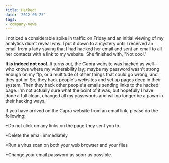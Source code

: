 ```yaml
---
title: Hacked!
date: '2012-06-25'
tags:
- company-news
---
```


I noticed a considerable spike in traffic on Friday and an initial viewing of my analytics didn't reveal why.  I put it down to a mystery until I received an email from a lady saying that I had hacked her email and sent an email to all her contacts with a link to my website.  She finished with, "Not cool."

**It is indeed not cool.**
 It turns out, the Capra website was hacked as well-- who knows where my vulnerability lay; maybe my password wasn't strong enough on my ftp, or a multitude of other things that could go wrong, and they got in.  So, they hack people's websites and set up pages deep in their system.  Then they hack other people's emails sending links to the hacked page.  I'm not actually sure what the point of it was, but hopefully I have done a full clean, changed all my passwords and will no longer be a pawn in their hacking ways.

If you have arrived on the Capra website from an email link, please do the following:

*Do not click on any links on the page they sent you to

	
*Delete the email immediately

	
*Run a virus scan on both your web browser and your files

	
*Change your email password as soon as possible.
